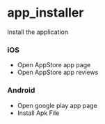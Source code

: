 # app_installer
Install the application

### iOS

* Open AppStore app page
* Open AppStore app reviews

### Android

* Open google play app page
* Install Apk File
